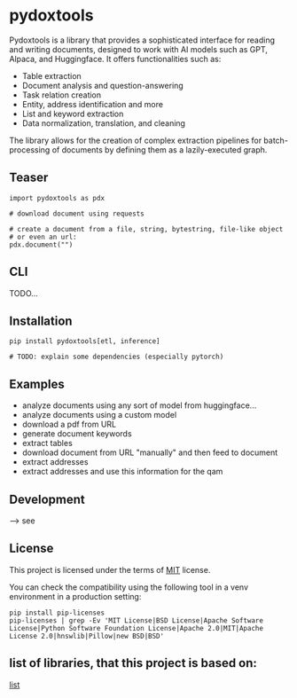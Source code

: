 # pydoxtools

Pydoxtools is a library that provides a sophisticated interface for reading and
writing documents, designed to work with AI models such as GPT, Alpaca, and
Huggingface. It offers functionalities such as:

- Table extraction
- Document analysis and question-answering
- Task relation creation
- Entity, address identification and more
- List and keyword extraction
- Data normalization, translation, and cleaning

The library allows for the creation of complex extraction pipelines
for batch-processing of documents by defining them as a lazily-executed graph.

## Teaser

    import pydoxtools as pdx

    # download document using requests

    # create a document from a file, string, bytestring, file-like object
    # or even an url:
    pdx.document("")

## CLI

TODO...

## Installation

    pip install pydoxtools[etl, inference]

    # TODO: explain some dependencies (especially pytorch) 

## Examples

- analyze documents using any sort of model from huggingface...
- analyze documents using a custom model
- download a pdf from URL
- generate document keywords
- extract tables
- download document from URL "manually" and then feed to document
- extract addresses
- extract addresses and use this information for the qam

## Development

--> see [](DEVELOPMENT.md)

## License

This project is licensed under the terms of [MIT](./LICENSE) license.

You can check the compatibility using the following tool in a venv environment in a production
setting:

    pip install pip-licenses
    pip-licenses | grep -Ev 'MIT License|BSD License|Apache Software License|Python Software Foundation License|Apache 2.0|MIT|Apache License 2.0|hnswlib|Pillow|new BSD|BSD'

## list of libraries, that this project is based on:

[list](poetry.lock)

